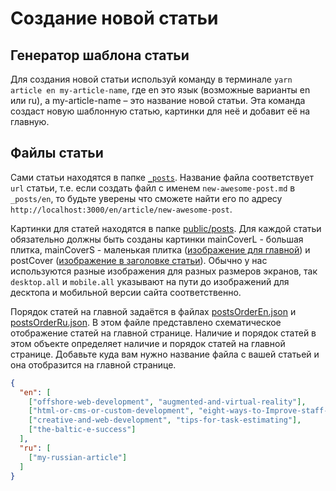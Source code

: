 # Создание новой статьи

## Генератор шаблона статьи

Для создания новой статьи используй команду в терминале `yarn article en my-article-name`,
где en это язык (возможные варианты en или ru), а my-article-name – это название новой статьи.
Эта команда создаст новую шаблонную статью, картинки для неё и добавит её на главную.

## Файлы статьи

Сами статьи находятся в папке [`_posts`](../_posts).
Название файла соответствует `url` статьи, т.e. если создать файл с именем `new-awesome-post.md` в `_posts/en`,
то будьте уверены что сможете найти его по адресу `http://localhost:3000/en/article/new-awesome-post`.

Картинки для статей находятся в папке [public/posts](../public/posts).
Для каждой статьи обязательно должны быть созданы картинки
mainCoverL - большая плитка, mainCoverS - маленькая плитка ([изображение для главной](http://s.csssr.ru/U31J879TR/20200527101534.jpg)) и
postCover ([изображение в заголовке статьи](http://s.csssr.ru/U31J879TR/20200527101626.jpg)).
Обычно у нас используются разные изображения для разных размеров экранов,
так `desktop.all` и `mobile.all` указывают на пути до изображений для десктопа и мобильной версии сайта соответственно.

Порядок статей на главной задаётся в файлах [postsOrderEn.json](../postsOrderEn.json) и [postsOrderRu.json](../postsOrderRu.json).
В этом файле представлено схематическое отображение статей на главной странице.
Наличие и порядок статей в этом объекте определяет наличие и порядок статей на главной странице.
Добавьте куда вам нужно название файла с вашей статьей и она отобразится на главной странице.
```json
{
  "en": [
    ["offshore-web-development", "augmented-and-virtual-reality"],
    ["html-or-cms-or-custom-development", "eight-ways-to-Improve-staff-motivation"],
    ["creative-and-web-development", "tips-for-task-estimating"],
    ["the-baltic-e-success"]
  ],
  "ru": [
    ["my-russian-article"]
  ]
}

```
